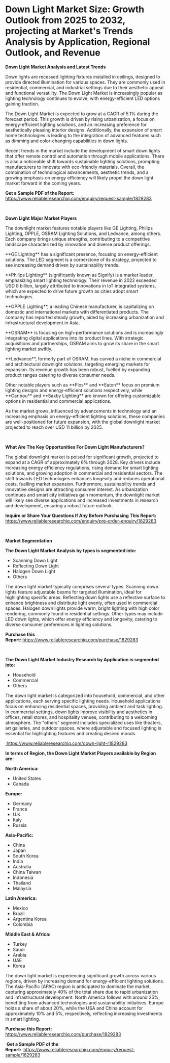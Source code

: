 <p><h1>Down Light Market Size: Growth Outlook from 2025 to 2032, projecting at Market's Trends Analysis by Application, Regional Outlook, and Revenue</h1></p><p><strong>Down Light Market Analysis and Latest Trends</strong></p>
<p><p>Down lights are recessed lighting fixtures installed in ceilings, designed to provide directed illumination for various spaces. They are commonly used in residential, commercial, and industrial settings due to their aesthetic appeal and functional versatility. The Down Light Market is increasingly popular as lighting technology continues to evolve, with energy-efficient LED options gaining traction.</p><p>The Down Light Market is expected to grow at a CAGR of 5.1% during the forecast period. This growth is driven by rising urbanization, a focus on energy-efficient lighting solutions, and an increasing preference for aesthetically pleasing interior designs. Additionally, the expansion of smart home technologies is leading to the integration of advanced features such as dimming and color-changing capabilities in down lights.</p><p>Recent trends in the market include the development of smart down lights that offer remote control and automation through mobile applications. There is also a noticeable shift towards sustainable lighting solutions, prompting manufacturers to innovate with eco-friendly materials. Overall, the combination of technological advancements, aesthetic trends, and a growing emphasis on energy efficiency will likely propel the down light market forward in the coming years.</p></p>
<p><strong>Get a Sample PDF of the Report:&nbsp;</strong> <a href="https://www.reliableresearchiq.com/enquiry/request-sample/1829283?utm_campaign=2456&utm_medium=2&utm_source=Github&utm_content=ia&utm_term=15042025&utm_id=down-light">https://www.reliableresearchiq.com/enquiry/request-sample/1829283</a></p>
<p>&nbsp;</p>
<p><strong>Down Light Major Market Players</strong></p>
<p><p>The downlight market features notable players like GE Lighting, Philips Lighting, OPPLE, OSRAM Lighting Solutions, and Ledvance, among others. Each company brings unique strengths, contributing to a competitive landscape characterized by innovation and diverse product offerings.</p><p>**GE Lighting** has a significant presence, focusing on energy-efficient solutions. The LED segment is a cornerstone of its strategy, projected to see increasing demand driven by sustainability trends.</p><p>**Philips Lighting** (significantly known as Signify) is a market leader, emphasizing smart lighting technology. Their revenue in 2022 exceeded USD 8 billion, largely attributed to innovations in IoT integrated systems, which are expected to drive future growth as cities adopt smart technologies.</p><p>**OPPLE Lighting**, a leading Chinese manufacturer, is capitalizing on domestic and international markets with differentiated products. The company has reported steady growth, aided by increasing urbanization and infrastructural development in Asia.</p><p>**OSRAM** is focusing on high-performance solutions and is increasingly integrating digital applications into its product lines. With strategic acquisitions and partnerships, OSRAM aims to grow its share in the smart lighting market swiftly.</p><p>**Ledvance**, formerly part of OSRAM, has carved a niche in commercial and architectural downlight solutions, targeting emerging markets for expansion. Its revenue growth has been robust, fuelled by expanding product ranges catering to diverse consumer needs. </p><p>Other notable players such as **Flos** and **Eaton** focus on premium lighting designs and energy-efficient solutions respectively, while **Caribou** and **Saxby Lighting** are known for offering customizable options in residential and commercial applications.</p><p>As the market grows, influenced by advancements in technology and an increasing emphasis on energy-efficient lighting solutions, these companies are well-positioned for future expansion, with the global downlight market projected to reach over USD 11 billion by 2025.</p></p>
<p>&nbsp;</p>
<p><strong>What Are The Key Opportunities For Down Light Manufacturers?</strong></p>
<p><p>The global downlight market is poised for significant growth, projected to expand at a CAGR of approximately 6% through 2028. Key drivers include increasing energy efficiency regulations, rising demand for smart lighting solutions, and growing adoption in commercial and residential sectors. The shift towards LED technologies enhances longevity and reduces operational costs, fuelling market expansion. Furthermore, sustainability trends and innovative designs are attracting consumer interest. As urbanization continues and smart city initiatives gain momentum, the downlight market will likely see diverse applications and increased investments in research and development, ensuring a robust future outlook.</p></p>
<p><strong>Inquire or Share Your Questions If Any Before Purchasing This Report:</strong> <a href="https://www.reliableresearchiq.com/enquiry/pre-order-enquiry/1829283?utm_campaign=2456&utm_medium=2&utm_source=Github&utm_content=ia&utm_term=15042025&utm_id=down-light">https://www.reliableresearchiq.com/enquiry/pre-order-enquiry/1829283</a></p>
<p>&nbsp;</p>
<p><strong>Market Segmentation</strong></p>
<p><strong>The Down Light Market Analysis by types is segmented into:</strong></p>
<p><ul><li>Scanning Down Light</li><li>Reflecting Down Light</li><li>Halogen Down Light</li><li>Others</li></ul></p>
<p><p>The down light market typically comprises several types. Scanning down lights feature adjustable beams for targeted illumination, ideal for highlighting specific areas. Reflecting down lights use a reflective surface to enhance brightness and distribute light evenly, often used in commercial spaces. Halogen down lights provide warm, bright lighting with high color rendering, commonly found in residential settings. Other types may include LED down lights, which offer energy efficiency and longevity, catering to diverse consumer preferences in lighting solutions.</p></p>
<p><strong>Purchase this Report:&nbsp;</strong><a href="https://www.reliableresearchiq.com/purchase/1829283?utm_campaign=2456&utm_medium=2&utm_source=Github&utm_content=ia&utm_term=15042025&utm_id=down-light">https://www.reliableresearchiq.com/purchase/1829283</a></p>
<p>&nbsp;</p>
<p><strong>The Down Light Market Industry Research by Application is segmented into:</strong></p>
<p><ul><li>Household</li><li>Commercial</li><li>Others</li></ul></p>
<p><p>The down light market is categorized into household, commercial, and other applications, each serving specific lighting needs. Household applications focus on enhancing residential spaces, providing ambient and task lighting. In commercial settings, down lights improve visibility and aesthetics in offices, retail stores, and hospitality venues, contributing to a welcoming atmosphere. The "others" segment includes specialized uses like theaters, art galleries, and outdoor spaces, where adjustable and focused lighting is essential for highlighting features and creating desired moods.</p></p>
<p><a href="https://www.reliableresearchiq.com/down-light-r1829283?utm_campaign=2456&utm_medium=2&utm_source=Github&utm_content=ia&utm_term=15042025&utm_id=down-light">&nbsp;https://www.reliableresearchiq.com/down-light-r1829283</a></p>
<p><strong>In terms of Region, the Down Light Market Players available by Region are:</strong></p>
<p>
    <p> <strong> North America: </strong>
        <ul>
            <li>United States</li>
            <li>Canada</li>
        </ul>
        </p> 
    <p> <strong> Europe: </strong>
        <ul>
            <li>Germany</li>
            <li>France</li>
            <li>U.K.</li>
            <li>Italy</li>
            <li>Russia</li>
        </ul>
        </p> 
    <p> <strong> Asia-Pacific: </strong>
        <ul>
            <li>China</li>
            <li>Japan</li>
            <li>South Korea</li>
            <li>India</li>
            <li>Australia</li>
            <li>China Taiwan</li>
            <li>Indonesia</li>
            <li>Thailand</li>
            <li>Malaysia</li>
        </ul>
        </p> 
    <p> <strong> Latin America: </strong>
        <ul>
            <li>Mexico</li>
            <li>Brazil</li>
            <li>Argentina Korea</li>
            <li>Colombia</li>
        </ul>
        </p> 
    <p> <strong> Middle East & Africa: </strong>
        <ul>
            <li>Turkey</li>
            <li>Saudi</li>
            <li>Arabia</li>
            <li>UAE</li>
            <li>Korea</li>
        </ul>
    </p>
    </p>
<p><p>The down light market is experiencing significant growth across various regions, driven by increasing demand for energy-efficient lighting solutions. The Asia-Pacific (APAC) region is anticipated to dominate the market, capturing approximately 40% of the total share due to rapid urbanization and infrastructural development. North America follows with around 25%, benefiting from advanced technologies and sustainability initiatives. Europe holds a share of about 20%, while the USA and China account for approximately 10% and 5%, respectively, reflecting increasing investments in smart lighting.</p></p>
<p><strong>Purchase this Report: </strong><a href="https://www.reliableresearchiq.com/purchase/1829283?utm_campaign=2456&utm_medium=2&utm_source=Github&utm_content=ia&utm_term=15042025&utm_id=down-light">https://www.reliableresearchiq.com/purchase/1829283</a></p>
<p>&nbsp;<strong>Get a Sample PDF of the Report:&nbsp;&nbsp;</strong><a href="https://www.reliableresearchiq.com/enquiry/request-sample/1829283?utm_campaign=2456&utm_medium=2&utm_source=Github&utm_content=ia&utm_term=15042025&utm_id=down-light">https://www.reliableresearchiq.com/enquiry/request-sample/1829283</a></p>
<p><strong></strong></p>
<p><p></p><p></p><p></p></p>